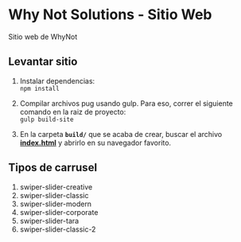 # Why Not Solutions - Sitio Web

Sitio web de WhyNot

## Levantar sitio

1.  Instalar dependencias:  
    `npm install`

2.  Compilar archivos pug usando gulp. Para eso, correr el siguiente comando en la raiz de proyecto:  
    `gulp build-site`

3.  En la carpeta **`build/`** que se acaba de crear, buscar el archivo **[index.html](build/index.html)** y abrirlo en su navegador favorito.

## Tipos de carrusel

1.  swiper-slider-creative
2.  swiper-slider-classic
3.  swiper-slider-modern
4.  swiper-slider-corporate
5.  swiper-slider-tara
6.  swiper-slider-classic-2


